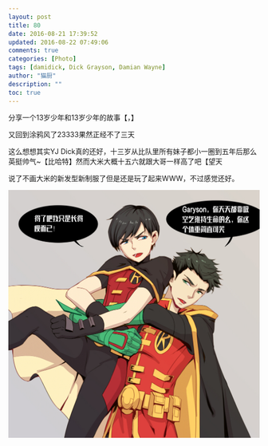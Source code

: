 ```yaml
---
layout: post
title: 80
date: 2016-08-21 17:39:52
updated: 2016-08-22 07:49:06
comments: true
categories: [Photo]
tags: [damidick, Dick Grayson, Damian Wayne]
author: "猫厨"
description: ""
toc: true
---
```


<p>分享一个13岁少年和13岁少年的故事【，】</p> 
<p>又回到涂鸦风了23333果然正经不了三天</p> 
<p>这么想想其实YJ Dick真的还好，十三岁从比队里所有妹子都小一圈到五年后那么英挺帅气~【比哈特】然而大米大概十五六就跟大哥一样高了吧【望天</p> 
<p>说了不画大米的新发型新制服了但是还是玩了起来WWW，不过感觉还好。</p>

![](https://raw.githubusercontent.com/alicewish/meowchain247/master/img_cVZNdzJtQk9JV2RwY3R3aUlsR2hSR3ZoeW1Jb0ZWdC9KdmZCa0xpZkxQeVNINVdkYlByMitRPT0.jpg)
